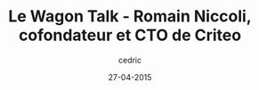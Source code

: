 ---
layout: video
title: "Le Wagon Talk - Romain Niccoli, cofondateur et CTO de Criteo"
youtube_slug: "y-hnoSlvTlQ"
date: 27-04-2015
author: cedric
labels:
  - talk
pushed: true
thumbnail: video-talk-criteo.jpg
description: "Après s'être plongé très jeune dans une multitude de langages de programmation, Romain Niccoli a débuté sa carrière au sein de la firme de Richmond avant de revenir à Paris en 2005 pour cofonder Criteo en compagnie de Franck Le Ouay et Jean-Baptiste Rudelle. Après de multiples pivots (algorithme de recommandation de CV, de biens culturels, widgets...) Criteo se lance dans la publicité en ligne et propose d'optimiser les recommandations personnalisées sur des inventaires d'espaces publicitaires ultra-ciblés. Pour plus de détails sur l'histoire de cette pépite française, lancez la vidéo ci-dessus !"
---